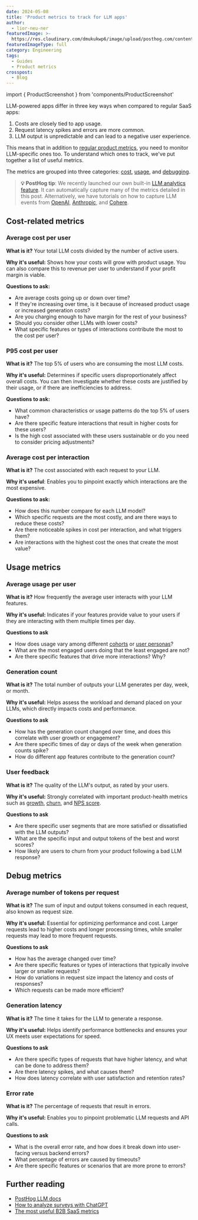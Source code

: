 ```yaml
---
date: 2024-05-08
title: 'Product metrics to track for LLM apps'
author:
  - lior-neu-ner
featuredImage: >-
  https://res.cloudinary.com/dmukukwp6/image/upload/posthog.com/contents/images/blog/posthog-marketing/marketing-hog.jpg
featuredImageType: full
category: Engineering
tags:
  - Guides
  - Product metrics
crosspost:
  - Blog
---
```


import { ProductScreenshot } from 'components/ProductScreenshot'

LLM-powered apps differ in three key ways when compared to regular SaaS apps:

1. Costs are closely tied to app usage. 
2. Request latency spikes and errors are more common.
3. LLM output is unpredictable and can lead to a negative user experience.

This means that in addition to [regular product metrics](/product-engineers/product-health-metrics), you need to monitor LLM-specific ones too. To understand which ones to track, we've put together a list of useful metrics.

The metrics are grouped into three categories: [cost](#cost-related-metrics), [usage](#usage-metrics), and [debugging](#debug-metrics).

> **💡 PostHog tip**: We recently launched our own built-in [LLM analytics feature](/docs/llm-analytics). It can automatically capture many of the metrics detailed in this post.
> Alternatively, we have tutorials on how to capture LLM events from [OpenAI](/tutorials/openai-observability), [Anthropic](/tutorials/anthropic-analytics), and [Cohere](/tutorials/cohere-analytics).

## Cost-related metrics

### Average cost per user

**What is it?** Your total LLM costs divided by the number of active users.

**Why it's useful:** Shows how your costs will grow with product usage. You can also compare this to revenue per user to understand if your profit margin is viable.

**Questions to ask:**
- Are average costs going up or down over time? 
- If they're increasing over time, is it because of increased product usage or increased generation costs?
- Are you charging enough to have margin for the rest of your business?
- Should you consider other LLMs with lower costs?
- What specific features or types of interactions contribute the most to the cost per user?

<ProductScreenshot
  imageLight="https://res.cloudinary.com/dmukukwp6/image/upload/v1714744519/posthog.com/contents/average-cost-light.png"
  imageDark="https://res.cloudinary.com/dmukukwp6/image/upload/v1714744520/posthog.com/contents/average-cost-dark.png"
  alt="Line chart showing average LLM cost per user over time"
/>

### P95 cost per user

**What is it?** The top 5% of users who are consuming the most LLM costs.

**Why it's useful:** Determines if specific users disproportionately affect overall costs. You can then investigate whether these costs are justified by their usage, or if there are inefficiencies to address.

**Questions to ask:**
- What common characteristics or usage patterns do the top 5% of users have?
- Are there specific feature interactions that result in higher costs for these users?
- Is the high cost associated with these users sustainable or do you need to consider pricing adjustments?

<ProductScreenshot
  imageLight="https://res.cloudinary.com/dmukukwp6/image/upload/v1714744211/posthog.com/contents/Screenshot_2024-05-03_at_2.49.39_PM.png"
  imageDark="https://res.cloudinary.com/dmukukwp6/image/upload/v1714744214/posthog.com/contents/Screenshot_2024-05-03_at_2.50.01_PM.png"
  alt="Table showing P95 of users who consume the most LLM costs"
/>

### Average cost per interaction

**What is it?** The cost associated with each request to your LLM.

**Why it's useful**: Enables you to pinpoint exactly which interactions are the most expensive.

**Questions to ask:**
- How does this number compare for each LLM model?
- Which specific requests are the most costly, and are there ways to reduce these costs?
- Are there noticeable spikes in cost per interaction, and what triggers them?
- Are interactions with the highest cost the ones that create the most value?

<ProductScreenshot
  imageLight="https://res.cloudinary.com/dmukukwp6/image/upload/v1715070402/posthog.com/contents/blog/cost-per-interaction-light.png"
  imageDark="https://res.cloudinary.com/dmukukwp6/image/upload/v1715070401/posthog.com/contents/blog/cost-per-interaction-dark.png"
  alt="Line chart showing average LLM cost per interaction over time"
/>

## Usage metrics

### Average usage per user

**What is it?** How frequently the average user interacts with your LLM features.

**Why it's useful:** Indicates if your features provide value to your users if they are interacting with them multiple times per day.

**Questions to ask**
- How does usage vary among different [cohorts](/docs/data/cohorts) or [user personas](/product-engineers/how-to-create-user-personas)?
- What are the most engaged users doing that the least engaged are not?
- Are there specific features that drive more interactions? Why?

<ProductScreenshot
  imageLight="https://res.cloudinary.com/dmukukwp6/image/upload/v1714743804/posthog.com/contents/llm-interaction-light.png"
  imageDark="https://res.cloudinary.com/dmukukwp6/image/upload/v1714743740/posthog.com/contents/llm-average-interaction-dark.png"
  alt="Line chart showing average cost pper LLM interaction over time"
/>

### Generation count

**What is it?** The total number of outputs your LLM generates per day, week, or month.

**Why it's useful:** Helps assess the workload and demand placed on your LLMs, which directly impacts costs and performance.

**Questions to ask**
- How has the generation count changed over time, and does this correlate with user growth or engagement?
- Are there specific times of day or days of the week when generation counts spike?
- How do different app features contribute to the generation count?

<ProductScreenshot
  imageLight="https://res.cloudinary.com/dmukukwp6/image/upload/v1715070752/posthog.com/contents/blog/generation-count-light.png"
  imageDark="https://res.cloudinary.com/dmukukwp6/image/upload/v1715070751/posthog.com/contents/blog/generation-count-dark.png"
  alt="Line chart showing total LLM generation and trace count over time"
/>

### User feedback

**What is it?** The quality of the LLM's output, as rated by your users.

**Why it's useful:** Strongly correlated with important product-health metrics such as [growth](/product-engineers/b2b-saas-product-metrics), [churn](/product-engineers/churn-rate-vs-retention-rate), and [NPS score](/product-engineers/nps-vs-csat-vs-ces).

**Questions to ask**
- Are there specific user segments that are more satisfied or dissatisfied with the LLM outputs?
- What are the specific input and output tokens of the best and worst scores?
- How likely are users to churn from your product following a bad LLM response?

<ProductScreenshot
  imageLight="https://res.cloudinary.com/dmukukwp6/image/upload/v1715070752/posthog.com/contents/blog/generation-count-light.png"
  imageDark="https://res.cloudinary.com/dmukukwp6/image/upload/v1715070931/posthog.com/contents/blog/user-feedback-dark.png"
  alt="Line chart showing total LLM generation and trace count over time"
/>

## Debug metrics

### Average number of tokens per request

**What is it?** The sum of input and output tokens consumed in each request, also known as request size.

**Why it's useful:** Essential for optimizing performance and cost. Larger requests lead to higher costs and longer processing times, while smaller requests may lead to more frequent requests.

**Questions to ask**
- How has the average changed over time?
- Are there specific features or types of interactions that typically involve larger or smaller requests?
- How do variations in request size impact the latency and costs of responses?
- Which requests can be made more efficient?

<ProductScreenshot
  imageLight="https://res.cloudinary.com/dmukukwp6/image/upload/v1715072339/posthog.com/contents/blog/total-tokens-light.png"
  imageDark="https://res.cloudinary.com/dmukukwp6/image/upload/v1715072338/posthog.com/contents/blog/total-tokens-dark.png"
  alt="Line chart showing average number of tokens per LLM generation"
/>

### Generation latency

**What is it?** The time it takes for the LLM to generate a response.

**Why it's useful:** Helps identify performance bottlenecks and ensures your UX meets user expectations for speed.

**Questions to ask**

- Are there specific types of requests that have higher latency, and what can be done to address them?
- Are there latency spikes, and what causes them?
- How does latency correlate with user satisfaction and retention rates?

<ProductScreenshot
  imageLight="https://res.cloudinary.com/dmukukwp6/image/upload/v1715072494/posthog.com/contents/blog/latency-light.png"
  imageDark="https://res.cloudinary.com/dmukukwp6/image/upload/v1715072493/posthog.com/contents/blog/latency-dark.png"
  alt="Line chart showing generation latency per LLM request"
/>

### Error rate

**What is it?** The percentage of requests that result in errors.

**Why it's useful:** Enables you to pinpoint problematic LLM requests and API calls.

**Questions to ask**
- What is the overall error rate, and how does it break down into user-facing versus backend errors?
- What percentage of errors are caused by timeouts?
- Are there specific features or scenarios that are more prone to errors?

 <ProductScreenshot
  imageLight="https://res.cloudinary.com/dmukukwp6/image/upload/v1715073420/posthog.com/contents/blog/Screenshot_2024-05-07_at_10.16.49_AM.png"
  imageDark="https://res.cloudinary.com/dmukukwp6/image/upload/v1715073421/posthog.com/contents/blog/Screenshot_2024-05-07_at_10.16.37_AM.png"
  alt="Line chart showing total number of LLM errors"
/> 

## Further reading

- [PostHog LLM docs](/docs/product-analytics/llms) 
- [How to analyze surveys with ChatGPT](/tutorials/analyze-surveys-with-chatgpt)
- [The most useful B2B SaaS metrics](/blog/b2b-saas-product-metrics)

<NewsletterForm />